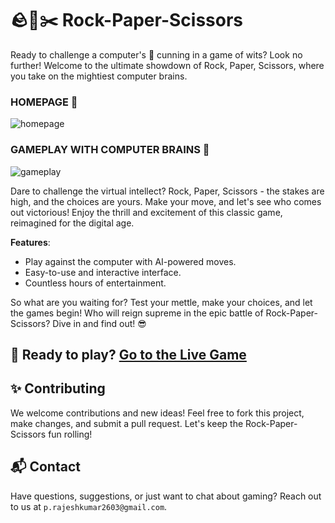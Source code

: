 # 🪨📃✂️ Rock-Paper-Scissors

Ready to challenge a computer's 🧠 cunning in a game of wits? Look no further! Welcome to the ultimate showdown of Rock, Paper, Scissors, where you take on the mightiest computer brains.

### HOMEPAGE 🏡
![homepage](https://github.com/scattershott/Rock-Paper-Scissor/assets/147977105/0a1ef83a-b61a-4741-937f-a363804ba999)


### GAMEPLAY WITH COMPUTER BRAINS 🧠
![gameplay](https://github.com/scattershott/Rock-Paper-Scissor/assets/147977105/dc638008-b243-46f0-a071-33a33a73ed24)


Dare to challenge the virtual intellect? Rock, Paper, Scissors - the stakes are high, and the choices are yours. Make your move, and let's see who comes out victorious! Enjoy the thrill and excitement of this classic game, reimagined for the digital age.

**Features**:
- Play against the computer with AI-powered moves.
- Easy-to-use and interactive interface.
- Countless hours of entertainment.

So what are you waiting for? Test your mettle, make your choices, and let the games begin! Who will reign supreme in the epic battle of Rock-Paper-Scissors? Dive in and find out! 😎

## 🚀 Ready to play? [Go to the Live Game](https://scattershott.github.io/Rock-Paper-Scissor/)



## ✨ Contributing
We welcome contributions and new ideas! Feel free to fork this project, make changes, and submit a pull request. Let's keep the Rock-Paper-Scissors fun rolling!

## 📬 Contact
Have questions, suggestions, or just want to chat about gaming? Reach out to us at `p.rajeshkumar2603@gmail.com`.
